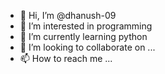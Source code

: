 - 👋 Hi, I’m @dhanush-09
- 👀 I’m interested in programming
- 🌱 I’m currently learning python
- 💞️ I’m looking to collaborate on ... 
- 📫 How to reach me ... 

<!---
dhanush-09/dhanush-09 is a ✨ special ✨ repository because its `README.md` (this file) appears on your GitHub profile.
You can click the Preview link to take a look at your changes.
--->
